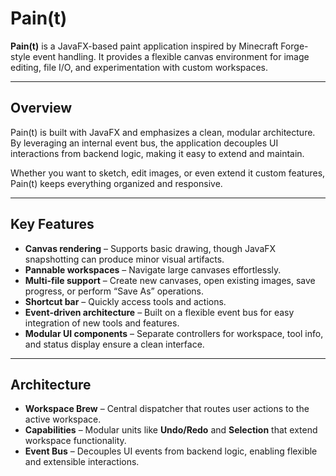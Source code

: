 # Pain(t)

**Pain(t)** is a JavaFX-based paint application inspired by Minecraft Forge-style event handling.
It provides a flexible canvas environment for image editing, file I/O, and experimentation with custom workspaces.

---

## Overview

Pain(t) is built with JavaFX and emphasizes a clean, modular architecture.
By leveraging an internal event bus, the application decouples UI interactions from backend logic, making it easy to extend and maintain.

Whether you want to sketch, edit images, or even extend it custom features, Pain(t) keeps everything organized and responsive.

---

## Key Features

- **Canvas rendering** – Supports basic drawing, though JavaFX snapshotting can produce minor visual artifacts.
- **Pannable workspaces** – Navigate large canvases effortlessly.
- **Multi-file support** – Create new canvases, open existing images, save progress, or perform “Save As” operations.
- **Shortcut bar** – Quickly access tools and actions.
- **Event-driven architecture** – Built on a flexible event bus for easy integration of new tools and features.
- **Modular UI components** – Separate controllers for workspace, tool info, and status display ensure a clean interface.

---

## Architecture

- **Workspace Brew** – Central dispatcher that routes user actions to the active workspace.
- **Capabilities** – Modular units like **Undo/Redo** and **Selection** that extend workspace functionality.
- **Event Bus** – Decouples UI events from backend logic, enabling flexible and extensible interactions.